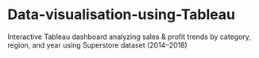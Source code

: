 # Data-visualisation-using-Tableau
Interactive Tableau dashboard analyzing sales &amp; profit trends by category, region, and year using Superstore dataset (2014–2018)
